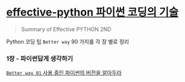 # [effective-python 파이썬 코딩의 기술](https://github.com/KChanho/effective-python)
> Summary of Effective PYTHON 2ND

Python 코딩 팁 `Better way` 90 가지를 각 장 별로 정리

### 1장 - 파이썬답게 생각하기
[`Better way 01` 사용 중인 파이썬의 버전을 알아두라](https://github.com/KChanho/effective-python/files/01.md)